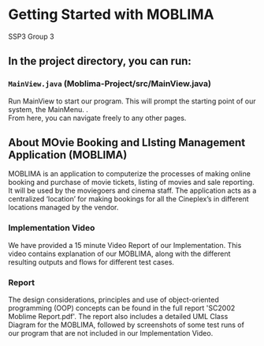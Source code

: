 # Getting Started with MOBLIMA
SSP3 Group 3

## In the project directory, you can run:

### `MainView.java` (Moblima-Project/src/MainView.java)

Run MainView to start our program. This will prompt the starting point of our system, the MainMenu. .\
From here, you can navigate freely to any other pages.


## About MOvie Booking and LIsting Management Application (MOBLIMA)

MOBLIMA is an application to computerize the processes of making online booking and purchase of movie tickets, listing of movies and sale reporting. It will be used by the moviegoers and cinema staff. The application acts as a centralized ‘location’ for making bookings for all the Cineplex’s in different locations managed by the vendor.

### Implementation Video
We have provided a 15 minute Video Report of our Implementation. This video contains explanation of our MOBLIMA, along with the different resulting outputs and flows for different test cases.

### Report
The design considerations, principles and use of object-oriented programming (OOP) concepts can be found in the full report 'SC2002 Moblime Report.pdf'. The report also includes a detailed UML Class Diagram for the MOBLIMA, followed by screenshots of some test runs of our program that are not included in our Implementation Video.
